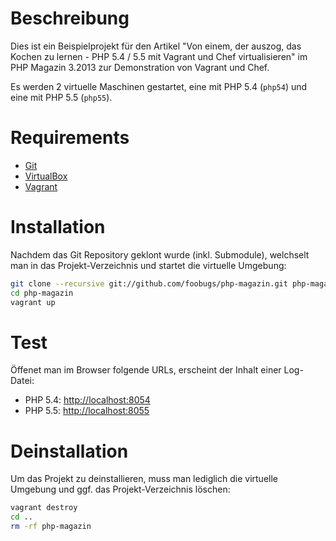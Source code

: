 # Beschreibung

Dies ist ein Beispielprojekt für den Artikel "Von einem, der auszog, das Kochen zu lernen - PHP 5.4 / 5.5 mit Vagrant und Chef virtualisieren" im PHP Magazin 3.2013 zur Demonstration von Vagrant und Chef.

Es werden 2 virtuelle Maschinen gestartet, eine mit PHP 5.4 (`php54`) und eine mit PHP 5.5 (`php55`).

# Requirements

- [Git](http://git-scm.com/download)
- [VirtualBox](https://www.virtualbox.org/wiki/Downloads)
- [Vagrant](http://downloads.vagrantup.com/)

# Installation

Nachdem das Git Repository geklont wurde (inkl. Submodule), welchselt man in das Projekt-Verzeichnis und startet die virtuelle Umgebung:

```bash
git clone --recursive git://github.com/foobugs/php-magazin.git php-magazin
cd php-magazin
vagrant up
```

# Test

Öffenet man im Browser folgende URLs, erscheint der Inhalt einer Log-Datei:

- PHP 5.4: [http://localhost:8054](http://localhost:8054)
- PHP 5.5: [http://localhost:8055](http://localhost:8055)

# Deinstallation

Um das Projekt zu deinstallieren, muss man lediglich die virtuelle Umgebung und ggf. das Projekt-Verzeichnis löschen:

```bash
vagrant destroy
cd ..
rm -rf php-magazin
```
